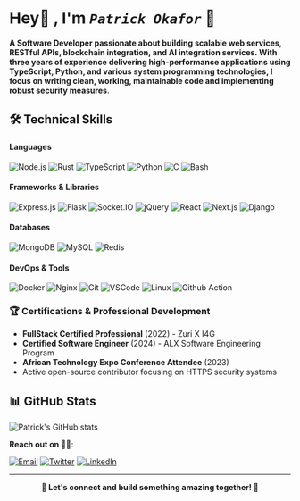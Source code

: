 # Hey👋 , I'm ***`Patrick Okafor`*** 👾

**A Software Developer passionate about building scalable web services, RESTful APIs, blockchain integration, and AI integration services. With three years of experience delivering high-performance applications using TypeScript, Python, and various system programming technologies, I focus on writing clean, working, maintainable code and implementing robust security measures**.

## 🛠️ Technical Skills

#### Languages

![Node.js](https://img.shields.io/badge/Nodejs-339933?style=for-the-badge&logo=nodedotjs&logoColor=white) ![Rust](https://img.shields.io/badge/Rust-F7DF1E?style=for-the-badge&logo=rust&logoColor=black) ![TypeScript](https://img.shields.io/badge/TypeScript-007ACC?style=for-the-badge&logo=typescript&logoColor=white) ![Python](https://img.shields.io/badge/Python-3776AB?style=for-the-badge&logo=python&logoColor=white) ![C](https://img.shields.io/badge/C-00599C?style=for-the-badge&logo=c&logoColor=white) ![Bash](https://img.shields.io/badge/Bash-4EAA25?style=for-the-badge&logo=gnu-bash&logoColor=black)

#### Frameworks & Libraries

![Express.js](https://img.shields.io/badge/Expressjs-000000?style=for-the-badge&logo=express&logoColor=white) ![Flask](https://img.shields.io/badge/Flask-007ACC?style=for-the-badge&logo=flask&logoColor=white) ![Socket.IO](https://img.shields.io/badge/Socket.io-010101?style=for-the-badge&logo=socket.io&logoColor=white) ![jQuery](https://img.shields.io/badge/jQuery-0769AD?style=for-the-badge&logo=jquery&logoColor=white)  ![React](https://img.shields.io/badge/react-F7DF1E?style=for-the-badge&logo=react&logoColor=black) ![Next.js](https://img.shields.io/badge/Next.js-000000?style=for-the-badge&logo=next.js&logoColor=white) ![Django](https://img.shields.io/badge/Django-339933?style=for-the-badge&logo=django&logoColor=white)


#### Databases

![MongoDB](https://img.shields.io/badge/MongoDB-47A248?style=for-the-badge&logo=mongodb&logoColor=white) ![MySQL](https://img.shields.io/badge/MySQL-4479A1?style=for-the-badge&logo=mysql&logoColor=white) ![Redis](https://img.shields.io/badge/Redis-DC382D?style=for-the-badge&logo=redis&logoColor=white)

#### DevOps & Tools

![Docker](https://img.shields.io/badge/Docker-2496ED?style=for-the-badge&logo=docker&logoColor=white) ![Nginx](https://img.shields.io/badge/Nginx-009639?style=for-the-badge&logo=nginx&logoColor=white) ![Git](https://img.shields.io/badge/Git-F05032?style=for-the-badge&logo=git&logoColor=white) ![VSCode](https://img.shields.io/badge/VSCode-007ACC?style=for-the-badge&logo=visual-studio-code&logoColor=white) ![Linux](https://img.shields.io/badge/Linux-FCC624?style=for-the-badge&logo=linux&logoColor=black) ![Github Action](https://img.shields.io/badge/GitHub-Action-FCC624?style=for-the-badge&logo=GitHub_Action&logoColor=black)

### 🏆 Certifications & Professional Development

- **FullStack Certified Professional** (2022) - Zuri X I4G
- **Certified Software Engineer** (2024) - ALX Software Engineering Program
- **African Technology Expo Conference Attendee** (2023)
- Active open-source contributor focusing on HTTPS security systems

## 📊 GitHub Stats

<div align="left">
  
![Patrick's GitHub stats](https://github-readme-stats.vercel.app/api?username=patoski-patoski&show_icons=true&theme=radical)
  
<!-- ![Top Languages](https://github-readme-stats.vercel.app/api/top-langs/?username=patoski-patoski&layout=compact&theme=radical) -->

</div>

**Reach out on 🤙🏾**:
<div align="left">

[![Email](https://img.shields.io/badge/Email-codesbypatrick%40gmail.com-blue?style=flat-square&logo=gmail)](mailto:codesbypatrick@gmail.com)
[![Twitter](https://img.shields.io/badge/Twitter-1DA1F2?style=flat-square&logo=twitter&logoColor=white)](https://twitter.com/codesbypatrick)
[![LinkedIn](https://img.shields.io/badge/LinkedIn-0077B5?style=flat-square&logo=linkedin&logoColor=white)](https://www.linkedin.com/in/patrick-okafor-c/)

</div>

---

<div align="center">

  **🌟 Let's connect and build something amazing together! 🌟**
</div>
